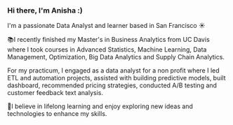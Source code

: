 ### Hi there,  I'm Anisha :)

I'm a passionate Data Analyst and learner based in San Francisco ☀️

📚I recently finished my Master's in Business Analytics from UC Davis where I took courses in Advanced Statistics, Machine Learning, Data Management, Optimization, Big Data Analytics and Supply Chain Analytics. 

For my practicum, I engaged as a data analyst for a non profit where I led ETL and automation projects, assisted with building predictive models, built dashboard, recommended pricing strategies, conducted A/B testing and customer feedback text analysis. 

🌱I believe in lifelong learning and enjoy exploring new ideas and technologies to enhance my skills.







